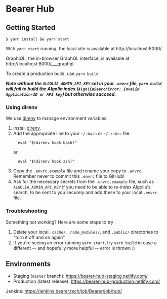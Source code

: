 # Bearer Hub

## Getting Started

```
$ yarn install && yarn start
```

With `yarn start` running, the local site is available at http://localhost:8000/

GraphiQL, the in-browser GraphQL interface, is available at http://localhost:8000/___graphql 

To create a production build, use `yarn build`. 

_**Note without the `ALGOLIA_ADMIN_API_KEY` set in your `.envrc` file, `yarn build` will fail to build the Algolia index (`AlgoliaSearchError: Invalid Application-ID or API key`) but otherwise succeed.**_

### Using direnv

We use [direnv](https://direnv.net/) to manage environment variables.

1. Install [direnv](https://github.com/direnv/direnv#install).
2. Add the appropriate line to your `~/.bash` or `~/.zshrc` file:
    ```
      eval "$(direnv hook bash)"
    ```
    or
    ```
      eval "$(direnv hook zsh)"
    ```
3. Copy the `.envrc.example` file and rename your copy to `.envrc`. Remember never to commit this `.envrc` file to GitHub!
4. Ask for the necessary secrets from the `.envrc.example` file, such as `ALGOLIA_ADMIN_API_KEY` if you need to be able to re-index Algolia's search, to be sent to you securely and add these to your local `.envrc` file. 

### Troubleshooting

Something not working? Here are some steps to try 

1. Delete your local `.cache/`, `.node_modules/`, and `.public/` directories to "turn it off and on again"
2. If you're seeing an error running `yarn start`, try `yarn build` in case a different -- and hopefully more helpful -- error is thrown :) 

## Environments

* Staging (`master` branch): https://bearer-hub-staging.netlify.com/
* Production (latest release): https://bearer-hub-production.netlify.com/

Jenkins: https://jenkins.bearer.tech/job/Bearer/job/hub/
